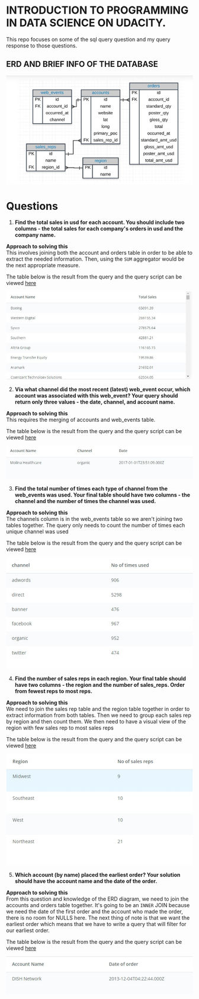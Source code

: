 # **INTRODUCTION TO PROGRAMMING IN DATA SCIENCE ON UDACITY**.
This repo focuses on some of the sql query question and my query response to those questions. 

## **ERD AND BRIEF INFO OF THE DATABASE**
![](./sql%20joins/schema.jpg)


# **Questions**

1. **Find the total sales in usd for each account. You should include two columns - the total sales for each company's orders in usd and the company name.**

**Approach to solving this**<br>
This involves joining both the account and orders table in order to be able to extract the needed information. Then, using the `SUM` aggregator would be the next appropriate measure.

The table below is the result from the query and the query script can be viewed [here](./question1.sql)

![](./question1.jpg)

2. **Via what channel did the most recent (latest) web_event occur, which account was associated with this web_event? Your query should return only three values - the date, channel, and account name.**

**Approach to solving this**<br>
This requires the merging of accounts and web_events table.

The table below is the result from the query and the query script can be viewed [here](./question2.sql)

![](./question2.jpg)


3. **Find the total number of times each type of channel from the web_events was used. Your final table should have two columns - the channel and the number of times the channel was used.**

**Approach to solving this**<br>
The channels column is in the web_events table so we aren't joining two tables together. The query only needs to count the number of times each unique channel was used

The table below is the result from the query and the query script can be viewed [here](./question3.sql)

![](./question3.jpg)


4. **Find the number of sales reps in each region. Your final table should have two columns - the region and the number of sales_reps. Order from fewest reps to most reps.**

**Approach to solving this**<br>
We need to join the sales rep table and the region table together in order to extract information from both tables. Then we need to group each sales rep by region and then count them. We then need to have a visual view of the region with few sales rep to most sales reps

The table below is the result from the query and the query script can be viewed [here](./question4.sql)

![](./question4.jpg)

5. **Which account (by name) placed the earliest order? Your solution should have the account name and the date of the order.**
 
**Approach to solving this**<br>
 From this question and knowledge of the ERD diagram, we need to join the accounts and orders table together. It's going to be an `INNER` JOIN because we need the date of the first order and the account who made the order, there is no room for NULLS here. The next thing of note is that we want the earliest order which means that we have to write a query that will filter for our earliest order.

The table below is the result from the query and the query script can be viewed [here](./question5.sql)

![](./question5.jpg)
